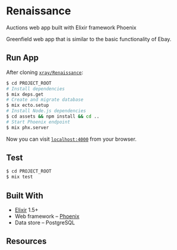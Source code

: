 # Renaissance
Auctions web app built with Elixir framework Phoenix

Greenfield web app that is similar to the basic functionality of Ebay.

## Run App

After cloning [`xray/Renaissance`](https://github.com/xray/Renaissance):  

```sh
$ cd PROJECT_ROOT
# Install dependencies
$ mix deps.get
# Create and migrate database
$ mix ecto.setup
# Install Node.js dependencies
$ cd assets && npm install && cd ..
# Start Phoenix endpoint
$ mix phx.server
```

Now you can visit [`localhost:4000`](http://localhost:4000) from your browser.
  
## Test

```sh
$ cd PROJECT_ROOT
$ mix test
```
  
## Built With

- [Elixir](https://elixir-lang.org/) 1.5+  
- Web framework – [Phoenix](https://hexdocs.pm/phoenix/Phoenix.html)  
- Data store – PostgreSQL  
  
## Resources
